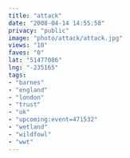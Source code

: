 ```yaml
---
title: "attack"
date: "2008-04-14 14:55:58"
privacy: "public"
image: "photo/attack/attack.jpg"
views: "10"
faves: "0"
lat: "51477086"
lng: "-235165"
tags:
- "barnes"
- "england"
- "london"
- "trust"
- "uk"
- "upcoming:event=471532"
- "wetland"
- "wildfowl"
- "wwt"
---
```


